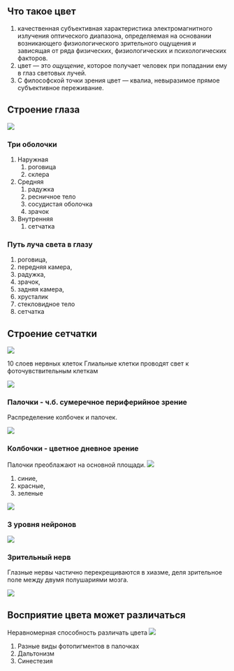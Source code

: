 ## Что такое цвет
1.  качественная субъективная характеристика электромагнитного излучения оптического диапазона, определяемая на основании возникающего физиологического зрительного ощущения и зависящая от ряда физических, физиологических и психологических факторов.
2.  цвет — это _ощущение_, которое получает человек при попадании ему в глаз световых лучей.
3.  С философской точки зрения цвет — квалиа, невыразимое прямое субъективное переживание.
   
##  Cтроение глаза
![](./Eyesection.svg)

###  Три оболочки

1.  Наружная
    1.  роговица
    2.  склера
2.  Средняя
    1.  радужка
    2.  ресничное тело
    3.  сосудистая оболочка
    4.  зрачок
3.  Внутренняя
    1.  сетчатка


###  Путь луча света в глазу

1.  роговица,
2.  передняя камера,
3.  радужка,
4.  зрачок,
5.  задняя камера,
6.  хрусталик
7.  стекловидное тело
8.  сетчатка


##  Строение сетчатки
![](./retina.jpg)

10 слоев нервных клеток
Глиальные клетки проводят свет к фоточувствительным клеткам

![](./Eyesensitivity.svg)

### Палочки - ч.б. сумеречное периферийное зрение

Распределение колбочек и палочек. 

![](./Distribution_of_Cones_and_Rods_on_Human_Retina.png)


### Колбочки - цветное дневное зрение

Палочки преоблажают на основной площади.
![](./Cone-fundamentals-with-srgb-spectrum.svg)

1.  синие,
2.  красные,
3.  зеленые

![](./cie-1931.svg)

### 3 уровня нейронов
![](./Diagram_of_the_opponent_process.png)

### Зрительный нерв

Глазные нервы частично перекрещиваются в хиазме, деля зрительное поле между двумя полушариями мозга.

![](./Human-visual-pathway.svg)
    

## Восприятие цвета может различаться
Неравномерная способность различать цвета 
![](./CIExy1931_MacAdam.png)

1.  Разные виды фотопигментов в палочках
2.  Дальтонизм
3.  Синестезия